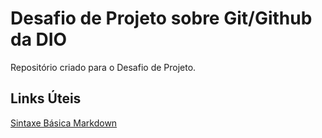 # Desafio de Projeto sobre Git/Github da DIO
Repositório criado para o Desafio de Projeto.
## Links Úteis
[Sintaxe Básica Markdown](https://www.markdownguide.org/basic-syntax/)
